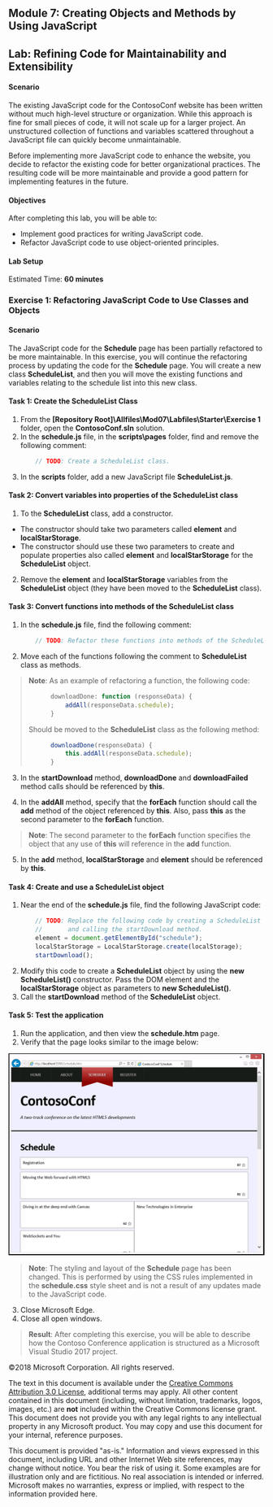 ## Module 7: Creating Objects and Methods by Using JavaScript

## Lab: Refining Code for Maintainability and Extensibility

#### Scenario

The existing JavaScript code for the ContosoConf website has been written without much high-level structure or organization. While this approach is fine for small pieces of code, it will not scale up for a larger project. An unstructured collection of functions and variables scattered throughout a JavaScript file can quickly become unmaintainable.

Before implementing more JavaScript code to enhance the website, you decide to refactor the existing code for better organizational practices. The resulting code will be more maintainable and provide a good pattern for implementing features in the future.

#### Objectives

After completing this lab, you will be able to:

- Implement good practices for writing JavaScript code.
- Refactor JavaScript code to use object-oriented principles.

#### Lab Setup

Estimated Time: **60 minutes**

### Exercise 1: Refactoring JavaScript Code to Use Classes and Objects

#### Scenario

The JavaScript code for the **Schedule** page has been partially refactored to be more maintainable. In this exercise, you will continue the refactoring process by updating the code for the **Schedule** page. You will create a new class **ScheduleList**, and then you will move the existing functions and variables relating to the schedule list into this new class.

#### Task 1: Create the ScheduleList Class

1.	From the **[Repository Root]\Allfiles\Mod07\Labfiles\Starter\Exercise 1** folder, open the **ContosoConf.sln** solution.
2.	In the **schedule.js** file, in the **scripts\pages** folder, find and remove the following comment:
    ```javascript
		// TODO: Create a ScheduleList class.
    ```
3.	In the **scripts** folder, add a new JavaScript file **ScheduleList.js**.

#### Task 2: Convert variables into properties of the ScheduleList class
1.	To the **ScheduleList** class, add a constructor.
- The constructor should take two parameters called **element** and **localStarStorage**.
- The constructor should use these two parameters to create and populate properties also called **element** and **localStarStorage** for the **ScheduleList** object.
2.	Remove the **element** and **localStarStorage** variables from the **ScheduleList** object (they have been moved to the **ScheduleList** class).

#### Task 3: Convert functions into methods of the ScheduleList class

1.	In the **schedule.js** file, find the following comment:
    ```javascript
        // TODO: Refactor these functions into methods of the ScheduleList class.
    ```
2.	Move each of the functions following the comment to **ScheduleList** class as methods.

>**Note**: As an example of refactoring a function, the following code:
>  ```javascript
>        downloadDone: function (responseData) {
>            addAll(responseData.schedule);
>        }
>  ```
>Should be moved to the **ScheduleList** class as the following method:
>  ```javascript
>        downloadDone(responseData) {
>            this.addAll(responseData.schedule);
>        }
>  ```

3.	In the **startDownload** method, **downloadDone** and **downloadFailed** method calls should be referenced by **this**.


4.	In the **addAll** method, specify that the **forEach** function should call the **add** method of the object referenced by **this**. Also, pass **this** as the second parameter to the **forEach** function.

>**Note**: The second parameter to the **forEach** function specifies the object that any use of **this** will reference in the **add** function.

5.	In the **add** method, **localStarStorage** and **element** should be referenced by **this**.

#### Task 4: Create and use a ScheduleList object

1.	Near the end of the **schedule.js** file, find the following JavaScript code:
    ```javascript
        // TODO: Replace the following code by creating a ScheduleList object 
        //       and calling the startDownload method.
        element = document.getElementById("schedule");
        localStarStorage = LocalStarStorage.create(localStorage);
        startDownload();
    ```
2.	Modify this code to create a **ScheduleList** object by using the **new ScheduleList()** constructor. Pass the DOM element and the **localStarStorage** object as parameters to **new ScheduleList()**.
3.	Call the **startDownload** method of the **ScheduleList** object.

#### Task 5: Test the application

1.	Run the application, and then view the **schedule.htm** page.
2.	Verify that the page looks similar to the image below:

![alt text](./Images/20480B_7_Schedule-Refactored.png "The Schedule page")

>**Note**: The styling and layout of the **Schedule** page has been changed. This is performed by using the CSS rules implemented in the **schedule.css** style sheet and is not a result of any updates made to the JavaScript code.

3.	Close Microsoft Edge.
4. Close all open windows.

>**Result**: After completing this exercise, you will be able to describe how the Contoso Conference application is structured as a Microsoft Visual Studio 2017 project.

©2018 Microsoft Corporation. All rights reserved.

The text in this document is available under the  [Creative Commons Attribution 3.0 License](https://creativecommons.org/licenses/by/3.0/legalcode), additional terms may apply. All other content contained in this document (including, without limitation, trademarks, logos, images, etc.) are  **not**  included within the Creative Commons license grant. This document does not provide you with any legal rights to any intellectual property in any Microsoft product. You may copy and use this document for your internal, reference purposes.

This document is provided &quot;as-is.&quot; Information and views expressed in this document, including URL and other Internet Web site references, may change without notice. You bear the risk of using it. Some examples are for illustration only and are fictitious. No real association is intended or inferred. Microsoft makes no warranties, express or implied, with respect to the information provided here.
